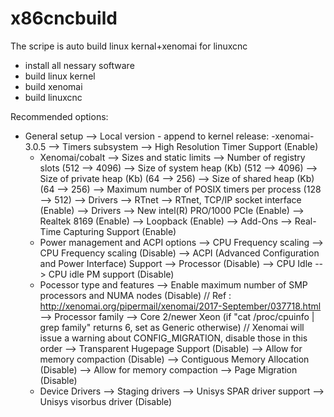 # x86cncbuild
The scripe is auto build linux kernal+xenomai for linuxcnc

- install all nessary software
- build linux kernel
- build xenomai
- build linuxcnc


Recommended options:

* General setup
  --> Local version - append to kernel release: -xenomai-3.0.5
    --> Timers subsystem
          --> High Resolution Timer Support (Enable)
    * Xenomai/cobalt
      --> Sizes and static limits
          --> Number of registry slots (512 --> 4096)
        --> Size of system heap (Kb) (512 --> 4096)
        --> Size of private heap (Kb) (64 --> 256)
        --> Size of shared heap (Kb) (64 --> 256)
        --> Maximum number of POSIX timers per process (128 --> 512)
      --> Drivers
          --> RTnet
                  --> RTnet, TCP/IP socket interface (Enable)
                --> Drivers
                                --> New intel(R) PRO/1000 PCIe (Enable)
                    --> Realtek 8169 (Enable)
                    --> Loopback (Enable)
            --> Add-Ons
                        --> Real-Time Capturing Support (Enable)
    * Power management and ACPI options
      --> CPU Frequency scaling
            --> CPU Frequency scaling (Disable)
      --> ACPI (Advanced Configuration and Power Interface) Support
            --> Processor (Disable)
      --> CPU Idle
            --> CPU idle PM support (Disable)
    * Pocessor type and features
      --> Enable maximum number of SMP processors and NUMA nodes (Disable)
      // Ref : http://xenomai.org/pipermail/xenomai/2017-September/037718.html
      --> Processor family
            --> Core 2/newer Xeon (if "cat /proc/cpuinfo | grep family" returns 6, set as Generic otherwise)
              // Xenomai will issue a warning about CONFIG_MIGRATION, disable those in this order
              --> Transparent Hugepage Support (Disable)
      --> Allow for memory compaction (Disable)
      --> Contiguous Memory Allocation (Disable)
      --> Allow for memory compaction
          --> Page Migration (Disable)
    * Device Drivers
      --> Staging drivers
            --> Unisys SPAR driver support
                     --> Unisys visorbus driver (Disable)
